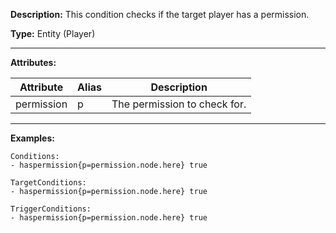 **Description:** This condition checks if the target player has a permission. 

**Type:** Entity (Player)

---

**Attributes:**

| Attribute  | Alias | Description |
| ---------- | ----- | ----------- |
| permission | p     | The permission to check for. |

---

**Examples:**

```
Conditions:
- haspermission{p=permission.node.here} true

TargetConditions:
- haspermission{p=permission.node.here} true

TriggerConditions:
- haspermission{p=permission.node.here} true
```



